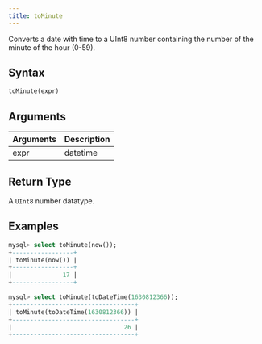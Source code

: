 ```yaml
---
title: toMinute
---
```


Converts a date with time to a UInt8 number containing the number of the minute of the hour (0-59).

## Syntax

```sql
toMinute(expr)
```

## Arguments

| Arguments   | Description |
| ----------- | ----------- |
| expr | datetime |

## Return Type
A `UInt8` number datatype.

## Examples

```sql
mysql> select toMinute(now());
+-----------------+
| toMinute(now()) |
+-----------------+
|              17 |
+-----------------+

mysql> select toMinute(toDateTime(1630812366));
+----------------------------------+
| toMinute(toDateTime(1630812366)) |
+----------------------------------+
|                               26 |
+----------------------------------+
```
